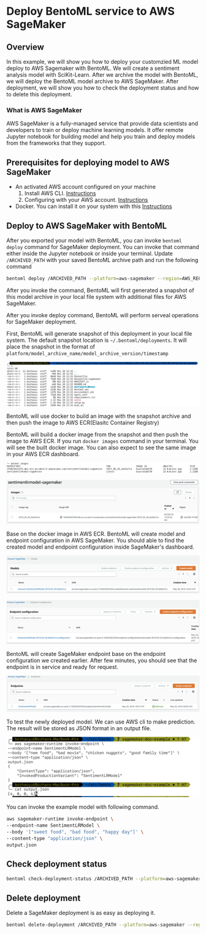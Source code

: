 # Deploy BentoML service to AWS SageMaker

## Overview

In this example, we will show you how to deploy your customzied ML model deploy to AWS Sagemaker with BentoML.
We will create a sentiment analysis model with SciKit-Learn.
After we archive the model with BentoML, we will deploy the BentoML model archive to AWS SageMaker.
After deployment, we will show you how to check the deployment status and how to delete this deployment.

### What is AWS SageMaker

AWS SageMaker is a fully-managed service that provide data scientists and developers to train or deploy machine learning models.
It offer remote Jupyter notebook for building model and help you train and deploy models from the frameworks that they support.

## Prerequisites for deploying model to AWS SageMaker

* An activated AWS account configured on your machine
   1. Install AWS CLI. [Instructions](https://docs.aws.amazon.com/cli/latest/userguide/cli-chap-install.html)
   2. Configuring with your AWS account. [Instructions](https://docs.aws.amazon.com/cli/latest/userguide/cli-chap-configure.html)
* Docker. You can install it on your system with this [Instructions](https://docs.docker.com/install/)

## Deploy to AWS SageMaker with BentoML

After you exported your model with BentoML, you can invoke `bentoml deploy` command for SageMaker deployment. You can invoke that command either inside the Jupyter notebook or inside your terminal.
Update `/ARCHIVED_PATH` with your saved BentoML archive path and run the following command

```bash
bentoml deploy /ARCHIVED_PATH --platform=aws-sagemaker --region=AWS_REGION --api-name=predict
```

After you invoke the command, BentoML will first generated a snapshot of this model archive in your local file system with additional files for AWS SageMaker.

After you invoke deploy command, BentoML will perform serveal operations for SageMaker deployment.

First, BentoML will generate snapshot of this deployment in your local file system.  The default snapshot location is `~/.bentoml/deployments`.
It will place the snapshot in the format of `platform/model_archive_name/model_archive_version/timestamp`

![ScreenShot](./file-struc.png)

BentoML will use docker to build an image with the snapshot archive and then push the image to AWS ECR(Elasitc Container Registry)

BentoML will build a docker image from the snapshot and then push the image to AWS ECR. If you run `docker images` command in your terminal. You will see the built docker image.
You can also expect to see the same image in your AWS ECR dashboard.

![ScreenShot](./docker-image.png)

![ScreenShot](./aws-ecr.png)

Base on the docker image in AWS ECR.  BentoML will create model and endpoint configuration in AWS SageMaker.
You should able to find the created model and endpoint configuration inside SageMaker's dashboard.

![ScreenShot](./aws-model.png)

![ScreenShot](./aws-endpoint-config.png)


BentoML will create SageMaker endpoint base on the endpoint configuration we created earlier.  After few minutes, you should see that the endpoint is in service and ready for request.

![ScreenShot](./aws-endpoint.png)


To test the newly deployed model.  We can use AWS cli to make prediction.  The result will be stored as JSON format in an output file.

![ScreenShot](./test-prediction.png)

You can invoke the example model with following command.

```bash
aws sagemaker-runtime invoke-endpoint \
--endpoint-name SentimentLRModel \
--body '["sweet food", "bad food", "happy day"]' \
--content-type "application/json" \
output.json
```

## Check deployment status

```bash
bentoml check-deployment-status /ARCHIVED_PATH --platform=aws-sagemaker --region=AWS_REGION
```

## Delete deployment

Delete a SageMaker deployment is as easy as deploying it.

```bash
bentoml delete-deployment /ARCHIVED_PATH --platform=aws-sagemaker --region=AWS_REGION
```